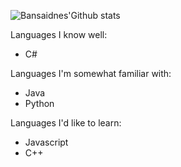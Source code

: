 ![Bansaidnes'Github stats](https://github-readme-stats.vercel.app/api?username=bansaidnes&show_icons=true&theme=radical)

Languages I know well:

- C#

Languages I'm somewhat familiar with:

- Java
- Python

Languages I'd like to learn:

- Javascript
- C++
